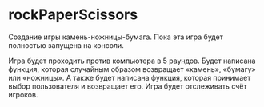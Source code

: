 # rockPaperScissors
Создание игры камень-ножницы-бумага. Пока эта игра будет полностью запущена на консоли.

Игра будет проходить против компьютера в 5 раундов. Будет написана функция, которая случайным образом возвращает «камень», «бумагу» или «ножницы».
А также будет написана функция, которая принимает выбор пользователя и возвращает его. Игра будет отслеживать счёт игроков.